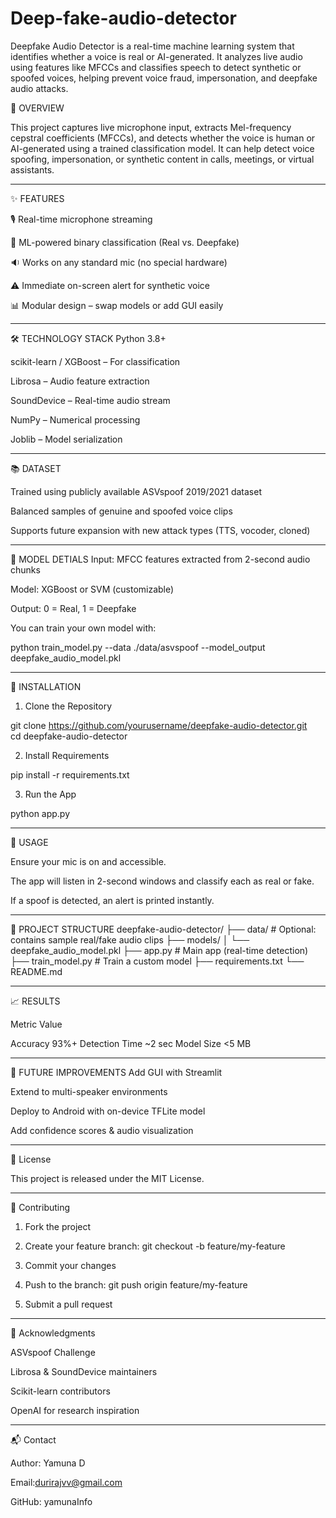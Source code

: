 # Deep-fake-audio-detector
Deepfake Audio Detector is a real-time machine learning system that identifies whether a voice is real or AI-generated. It analyzes live audio using features like MFCCs and classifies speech to detect synthetic or spoofed voices, helping prevent voice fraud, impersonation, and deepfake audio attacks.

📌 OVERVIEW

This project captures live microphone input, extracts Mel-frequency cepstral coefficients (MFCCs), and detects whether the voice is human or AI-generated using a trained classification model. It can help detect voice spoofing, impersonation, or synthetic content in calls, meetings, or virtual assistants.


---

✨ FEATURES

🎙️ Real-time microphone streaming

🧪 ML-powered binary classification (Real vs. Deepfake)

🔉 Works on any standard mic (no special hardware)

⚠️ Immediate on-screen alert for synthetic voice

📊 Modular design – swap models or add GUI easily



---

🛠️ TECHNOLOGY STACK 
Python 3.8+

scikit-learn / XGBoost – For classification

Librosa – Audio feature extraction

SoundDevice – Real-time audio stream

NumPy – Numerical processing

Joblib – Model serialization



---

📚 DATASET

Trained using publicly available ASVspoof 2019/2021 dataset

Balanced samples of genuine and spoofed voice clips

Supports future expansion with new attack types (TTS, vocoder, cloned)



---

🧠 MODEL DETIALS
Input: MFCC features extracted from 2-second audio chunks

Model: XGBoost or SVM (customizable)

Output: 0 = Real, 1 = Deepfake


You can train your own model with:

python train_model.py --data ./data/asvspoof --model_output deepfake_audio_model.pkl


---

🚀 INSTALLATION 

1. Clone the Repository



git clone https://github.com/yourusername/deepfake-audio-detector.git  
cd deepfake-audio-detector

2. Install Requirements



pip install -r requirements.txt

3. Run the App



python app.py


---

🧪 USAGE

Ensure your mic is on and accessible.

The app will listen in 2-second windows and classify each as real or fake.

If a spoof is detected, an alert is printed instantly.



---

📂 PROJECT STRUCTURE 
deepfake-audio-detector/
├── data/                   # Optional: contains sample real/fake audio clips
├── models/
│   └── deepfake_audio_model.pkl
├── app.py                  # Main app (real-time detection)
├── train_model.py          # Train a custom model
├── requirements.txt
└── README.md


---

📈 RESULTS

Metric	Value

Accuracy	93%+
Detection Time	~2 sec
Model Size	<5 MB



---

📌 FUTURE IMPROVEMENTS 
Add GUI with Streamlit

Extend to multi-speaker environments

Deploy to Android with on-device TFLite model

Add confidence scores & audio visualization



---

🧾 License

This project is released under the MIT License.


---

🤝 Contributing

1. Fork the project


2. Create your feature branch: git checkout -b feature/my-feature


3. Commit your changes


4. Push to the branch: git push origin feature/my-feature


5. Submit a pull request




---

🙏 Acknowledgments

ASVspoof Challenge

Librosa & SoundDevice maintainers

Scikit-learn contributors

OpenAI for research inspiration



---

📬 Contact

Author: Yamuna D

Email:durirajvv@gmail.com

GitHub: yamunaInfo

